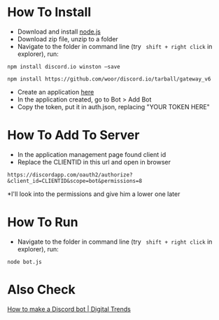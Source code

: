 # How To Install
* Download and install [node.js](https://nodejs.org/en/)
* Download zip file, unzip to a folder
* Navigate to the folder in command line (try ` shift + right click` in explorer), run:

`npm install discord.io winston –save`

`npm install https://github.com/woor/discord.io/tarball/gateway_v6`

* Create an application [here](https://discordapp.com/developers/applications/)
* In the application created, go to Bot > Add Bot
* Copy the token, put it in auth.json, replacing "YOUR TOKEN HERE"

# How To Add To Server
* In the application management page found client id
* Replace the CLIENTID in this url and open in browser

`https://discordapp.com/oauth2/authorize?&client_id=CLIENTID&scope=bot&permissions=8`

*I'll look into the permissions and give him a lower one later 

# How To Run
* Navigate to the folder in command line (try ` shift + right click` in explorer), run:

`node bot.js`

# Also Check
[How to make a Discord bot | Digital Trends](https://www.digitaltrends.com/gaming/how-to-make-a-discord-bot/)